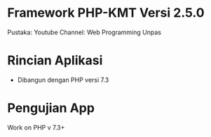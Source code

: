 # Framework PHP-KMT Versi 2.5.0 

Pustaka: 
Youtube Channel: Web Programming Unpas

# Rincian Aplikasi

  - Dibangun dengan PHP versi 7.3

# Pengujian App

Work on PHP v 7.3+
